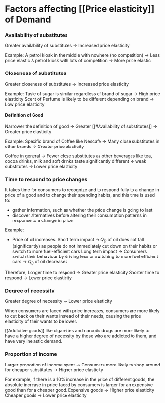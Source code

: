 # Factors affecting [[Price elasticity]] of Demand

### Availability of substitutes
Greater availability of substitutes -> Increased price elasticity

Example: 
A petrol kiosk in the middle with nowhere (no competition) -> Less price elastic
A petrol kiosk with lots of competition -> More price elastic

### Closeness of substitutes
Greater closeness of substitutes -> Increased price elasticity

Example:
Taste of sugar is similar regardless of brand of sugar -> High price elasticity
Scent of Perfume is likely to be different depending on brand -> Low price elasticity

#### Definition of Good
Narrower the definition of  good -> Greater [[#Availability of substitutes]] -> Greater price elasticity

Example:
Specific brand of Coffee like Nescafe -> Many close substitutes in other brands -> Greater price elasticity 

Coffee in general -> Fewer close substitutes as other beverages like tea, cocoa drinks, milk and soft drinks taste significantly different -> weak substitutes -> Lower price elasticity


### Time to respond to price changes
It takes time for consumers to recognize and to respond fully to a change in price of a good and to change their spending habits, and this time is used to:
- gather information, such as whether the price change is going to last 
- discover alternatives before altering their consumption patterns in response to a change in price
 
Example:
- Price of oil increases.
Short term impact -> $Q_{D}$  of oil does not fall (significantly) as people do not immediately cut down on their habits or switch to more fuel-efficient cars
Long term impact -> Consumers switch their behaviour by driving less or switching to more fuel efficient cars -> $Q_{D}$ of oil decreases

Therefore, 
Longer time to respond -> Greater price elasticity
Shorter time to respond -> Lower price elasticity

### Degree of necessity
Greater degree of necessity -> Lower price elasticity

When consumers are faced with price increases, consumers are more likely to cut back on their wants instead of their needs, causing the price elasticity of their wants to be lower.

[[Addictive goods]] like cigarettes and narcotic drugs are more likely to have a higher degree of necessity by those who are addicted to them, and have very inelastic demand.

### Proportion of income
Larger proportion of income spent -> Consumers more likely to shop around for cheaper substitutes -> Higher price elasticity

For example,
If there is a 10% increase in the price of different goods, the absolute increase in price faced by consumers is larger for an expensive good than for a cheaper good. 
Expensive goods -> Higher price elasticity
Cheaper goods -> Lower price elasticity